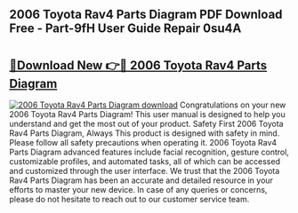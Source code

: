 ## 2006 Toyota Rav4 Parts Diagram PDF Download Free - Part-9fH User Guide Repair 0su4A

# <h2><a href="http://dfided.blite.top/?on=2006+Toyota+Rav4+Parts+Diagram">🔗Download New 👉🔴 2006 Toyota Rav4 Parts Diagram</a></h2>

[![2006 Toyota Rav4 Parts Diagram download](https://i.imgur.com/lujVjoI.png)](http://dfided.blite.top/?on=2006+Toyota+Rav4+Parts+Diagram)
Congratulations on your new 2006 Toyota Rav4 Parts Diagram! This user manual is designed to help you understand and get the most out of your product. Safety First 2006 Toyota Rav4 Parts Diagram, Always This product is designed with safety in mind. Please follow all safety precautions when operating it. 2006 Toyota Rav4 Parts Diagram advanced features include facial recognition, gesture control, customizable profiles, and automated tasks, all of which can be accessed and customized through the user interface. We trust that the 2006 Toyota Rav4 Parts Diagram has been an accurate and detailed resource in your efforts to master your new device. In case of any queries or concerns, please do not hesitate to reach out to our customer service team.

